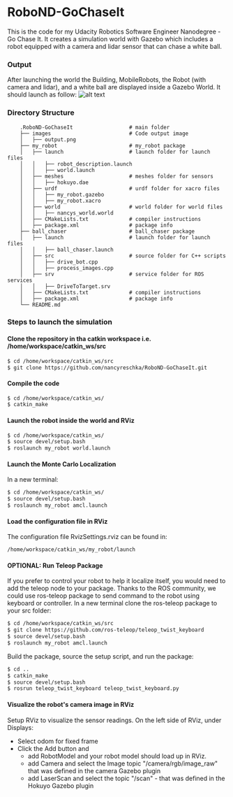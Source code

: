 # RoboND-GoChaseIt
This is the code for my Udacity Robotics Software Engineer Nanodegree  - Go Chase It. It creates a simulation world with Gazebo which includes a robot equipped with a camera and lidar sensor that can chase a white ball.

### Output
After launching the world the Building, MobileRobots, the Robot (with camera and lidar), and a white ball are displayed inside a Gazebo World. It should launch as follow:
![alt text](images/output.gif)

### Directory Structure
```
    .RoboND-GoChaseIt                  # main folder 
    ├── images                         # Code output image
    │   ├── output.png
    ├── my_robot                       # my_robot package
    │   ├── launch                     # launch folder for launch files
    │   │   ├── robot_description.launch
    │   │   ├── world.launch
    │   ├── meshes                     # meshes folder for sensors
    │   │   ├── hokuyo.dae
    │   ├── urdf                       # urdf folder for xacro files
    │   │   ├── my_robot.gazebo
    │   │   ├── my_robot.xacro
    │   ├── world                      # world folder for world files
    │   │   ├── nancys_world.world
    │   ├── CMakeLists.txt             # compiler instructions
    │   ├── package.xml                # package info
    ├── ball_chaser                    # ball_chaser package
    │   ├── launch                     # launch folder for launch files
    │   │   ├── ball_chaser.launch
    │   ├── src                        # source folder for C++ scripts
    │   │   ├── drive_bot.cpp
    │   │   ├── process_images.cpp
    │   ├── srv                        # service folder for ROS services
    │   │   ├── DriveToTarget.srv
    │   ├── CMakeLists.txt             # compiler instructions
    │   ├── package.xml                # package info
    └── README.md
```

### Steps to launch the simulation

#### Clone the repository in tha catkin workspace i.e. /home/workspace/catkin_ws/src
```sh
$ cd /home/workspace/catkin_ws/src
$ git clone https://github.com/nancyreschka/RoboND-GoChaseIt.git
```

#### Compile the code
```sh
$ cd /home/workspace/catkin_ws/
$ catkin_make
```

#### Launch the robot inside the world and RViz
```sh
$ cd /home/workspace/catkin_ws/
$ source devel/setup.bash
$ roslaunch my_robot world.launch
```

#### Launch the Monte Carlo Localization
In a new terminal:
```sh
$ cd /home/workspace/catkin_ws/
$ source devel/setup.bash
$ roslaunch my_robot amcl.launch
```

#### Load the configuration file in RViz
The configuration file RvizSettings.rviz can be found in:
```sh
/home/workspace/catkin_ws/my_robot/launch
```

#### OPTIONAL: Run Teleop Package
If you prefer to control your robot to help it localize itself, you would need to add the teleop node to your package. Thanks to the ROS community, we could use ros-teleop package to send command to the robot using keyboard or controller.
In a new terminal clone the ros-teleop package to your src folder:
```sh
$ cd /home/workspace/catkin_ws/src
$ git clone https://github.com/ros-teleop/teleop_twist_keyboard
$ source devel/setup.bash
$ roslaunch my_robot amcl.launch
```
Build the package, source the setup script, and run the package:
```sh
$ cd ..
$ catkin_make
$ source devel/setup.bash
$ rosrun teleop_twist_keyboard teleop_twist_keyboard.py
```

#### Visualize the robot's camera image in RViz
Setup RViz to visualize the sensor readings. On the left side of RViz, under Displays:

* Select odom for fixed frame
* Click the Add button and
  * add RobotModel and your robot model should load up in RViz.
  * add Camera and select the Image topic "/camera/rgb/image_raw" that was defined in the camera Gazebo plugin
  * add LaserScan and select the topic "/scan" - that was defined in the Hokuyo Gazebo plugin